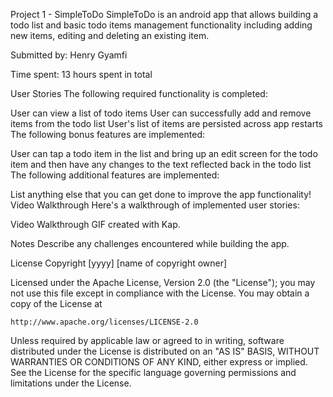 Project 1 - SimpleToDo
SimpleToDo is an android app that allows building a todo list and basic todo items management functionality including adding new items, editing and deleting an existing item.

Submitted by: Henry Gyamfi

Time spent: 13 hours spent in total

User Stories
The following required functionality is completed:

 User can view a list of todo items
 User can successfully add and remove items from the todo list
 User's list of items are persisted across app restarts
The following bonus features are implemented:

 User can tap a todo item in the list and bring up an edit screen for the todo item and then have any changes to the text reflected back in the todo list
The following additional features are implemented:

 List anything else that you can get done to improve the app functionality!
Video Walkthrough
Here's a walkthrough of implemented user stories:

Video Walkthrough
GIF created with Kap.

Notes
Describe any challenges encountered while building the app.

License
Copyright [yyyy] [name of copyright owner]

Licensed under the Apache License, Version 2.0 (the "License");
you may not use this file except in compliance with the License.
You may obtain a copy of the License at

    http://www.apache.org/licenses/LICENSE-2.0

Unless required by applicable law or agreed to in writing, software
distributed under the License is distributed on an "AS IS" BASIS,
WITHOUT WARRANTIES OR CONDITIONS OF ANY KIND, either express or implied.
See the License for the specific language governing permissions and
limitations under the License.
